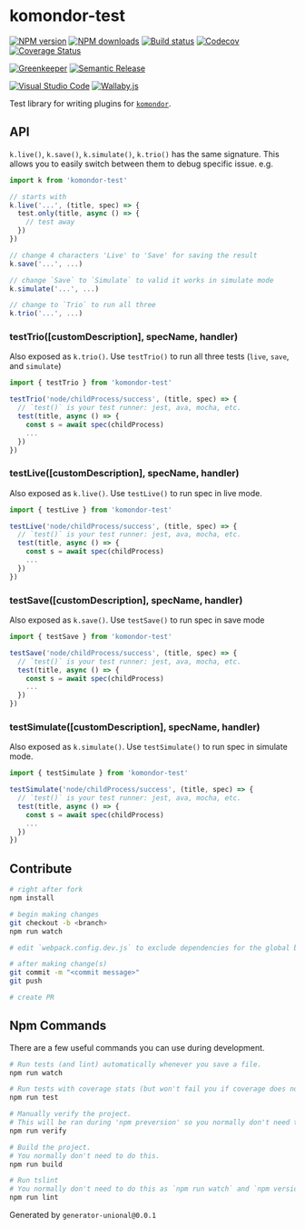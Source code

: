 # komondor-test

[![NPM version][npm-image]][npm-url]
[![NPM downloads][downloads-image]][downloads-url]
[![Build status][travis-image]][travis-url]
[![Codecov][codecov-image]][codecov-url]
[![Coverage Status][coveralls-image]][coveralls-url]

[![Greenkeeper][greenkeeper-image]][greenkeeper-url]
[![Semantic Release][semantic-release-image]][semantic-release-url]

[![Visual Studio Code][vscode-image]][vscode-url]
[![Wallaby.js][wallaby-image]][wallaby-url]

Test library for writing plugins for [`komondor`](https://github.com/mocktomata/mocktomata).

## API

`k.live()`, `k.save()`, `k.simulate()`, `k.trio()` has the same signature.
This allows you to easily switch between them to debug specific issue. e.g.

```ts
import k from 'komondor-test'

// starts with
k.live('...', (title, spec) => {
  test.only(title, async () => {
    // test away
  })
})

// change 4 characters 'Live' to 'Save' for saving the result
k.save('...', ...)

// change `Save` to `Simulate` to valid it works in simulate mode
k.simulate('...', ...)

// change to `Trio` to run all three
k.trio('...', ...)
```

### testTrio([customDescription], specName, handler)

Also exposed as `k.trio()`.
Use `testTrio()` to run all three tests (`live`, `save`, and `simulate`)

```ts
import { testTrio } from 'komondor-test'

testTrio('node/childProcess/success', (title, spec) => {
  // `test()` is your test runner: jest, ava, mocha, etc.
  test(title, async () => {
    const s = await spec(childProcess)
    ...
  })
})
```

### testLive([customDescription], specName, handler)

Also exposed as `k.live()`.
Use `testLive()` to run spec in live mode.

```ts
import { testLive } from 'komondor-test'

testLive('node/childProcess/success', (title, spec) => {
  // `test()` is your test runner: jest, ava, mocha, etc.
  test(title, async () => {
    const s = await spec(childProcess)
    ...
  })
})
```

### testSave([customDescription], specName, handler)

Also exposed as `k.save()`.
Use `testSave()` to run spec in save mode

```ts
import { testSave } from 'komondor-test'

testSave('node/childProcess/success', (title, spec) => {
  // `test()` is your test runner: jest, ava, mocha, etc.
  test(title, async () => {
    const s = await spec(childProcess)
    ...
  })
})
```

### testSimulate([customDescription], specName, handler)

Also exposed as `k.simulate()`.
Use `testSimulate()` to run spec in simulate mode.

```ts
import { testSimulate } from 'komondor-test'

testSimulate('node/childProcess/success', (title, spec) => {
  // `test()` is your test runner: jest, ava, mocha, etc.
  test(title, async () => {
    const s = await spec(childProcess)
    ...
  })
})
```

## Contribute

```sh
# right after fork
npm install

# begin making changes
git checkout -b <branch>
npm run watch

# edit `webpack.config.dev.js` to exclude dependencies for the global build.

# after making change(s)
git commit -m "<commit message>"
git push

# create PR
```

## Npm Commands

There are a few useful commands you can use during development.

```sh
# Run tests (and lint) automatically whenever you save a file.
npm run watch

# Run tests with coverage stats (but won't fail you if coverage does not meet criteria)
npm run test

# Manually verify the project.
# This will be ran during 'npm preversion' so you normally don't need to run this yourself.
npm run verify

# Build the project.
# You normally don't need to do this.
npm run build

# Run tslint
# You normally don't need to do this as `npm run watch` and `npm version` will automatically run lint for you.
npm run lint
```

Generated by `generator-unional@0.0.1`

[npm-image]: https://img.shields.io/npm/v/komondor-test.svg?style=flat
[npm-url]: https://npmjs.org/package/komondor-test
[downloads-image]: https://img.shields.io/npm/dm/komondor-test.svg?style=flat
[downloads-url]: https://npmjs.org/package/komondor-test
[travis-image]: https://img.shields.io/travis/mocktomata/mocktomata-test/master.svg?style=flat
[travis-url]: https://travis-ci.org/mocktomata/mocktomata-test?branch=master
[codecov-image]: https://codecov.io/gh/mocktomata/mocktomata-test/branch/master/graph/badge.svg
[codecov-url]: https://codecov.io/gh/mocktomata/mocktomata-test
[coveralls-image]: https://coveralls.io/repos/github/mocktomata/mocktomata-test/badge.svg
[coveralls-url]: https://coveralls.io/github/mocktomata/mocktomata-test
[greenkeeper-image]: https://badges.greenkeeper.io/mocktomata/mocktomata-test.svg
[greenkeeper-url]: https://greenkeeper.io/
[semantic-release-image]: https://img.shields.io/badge/%20%20%F0%9F%93%A6%F0%9F%9A%80-semantic--release-e10079.svg
[semantic-release-url]: https://github.com/semantic-release/semantic-release
[wallaby-image]: https://img.shields.io/badge/wallaby.js-configured-green.svg
[wallaby-url]: https://wallabyjs.com
[vscode-image]: https://img.shields.io/badge/vscode-ready-green.svg
[vscode-url]: https://code.visualstudio.com/
